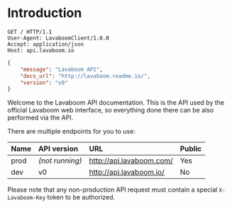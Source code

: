 # Introduction

```http
GET / HTTP/1.1
User-Agent: LavaboomClient/1.0.0
Accept: application/json
Host: api.lavaboom.io
```

```json
{
    "message": "Lavaboom API",
    "docs_url": "http://lavaboom.readme.io/",
    "version": "v0"
}
```

Welcome to the Lavaboom API documentation. This is the API used by the official Lavaboom web interface, so everything done there can be also performed via the API.

There are multiple endpoints for you to use:

| Name | API version     | URL                      | Public |
|:-----|:----------------|:-------------------------|:-------|
| prod | _(not running)_ | http://api.lavaboom.com/ | Yes    |
| dev  | v0              | http://api.lavaboom.io/  | No     |

Please note that any non-production API request must contain a special `X-Lavaboom-Key` token to be authorized.
